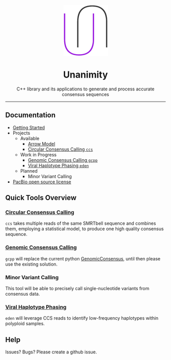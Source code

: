 <p align="center">
  <img src="doc/img/unanimity.png" alt="unanimity logo"/>
</p>
<h1 align="center">Unanimity</h1>
<p align="center">C++ library and its applications to generate and process accurate consensus sequences</p>

***
## Documentation

 - [Getting Started](doc/INSTALL.md)
 - Projects
   - Available
     - [Arrow Model](dec/ARROW.md)
     - [Circular Consensus Calling `ccs`](doc/PBCCS.md)
   - Work in Progress
     - [Genomic Consensus Calling `gcpp`](doc/GCPP.md)
     - [Viral Haplotype Phasing `eden`](doc/EDEN.md)
   - Planned
     - Minor Variant Calling
 - [PacBio open source license](LICENSE.txt)

## Quick Tools Overview

### [Circular Consensus Calling](doc/PBCCS.md)

`ccs` takes multiple reads of the same SMRTbell sequence and combines 
them, employing a statistical model, to produce one high quality consensus sequence.
    
### [Genomic Consensus Calling](doc/GCPP.md)

`gcpp` will replace the current python [GenomicConsensus](https://github.com/PacificBiosciences/GenomicConsensus), until then please use the existing solution.

### Minor Variant Calling

This tool will be able to precisely call single-nucleotide variants from consensus data.

### [Viral Haplotype Phasing](doc/EDEN.md)

`eden` will leverage CCS reads to identify low-frequency haplotypes within polyploid samples.

## Help

Issues? Bugs? Please create a github issue.
